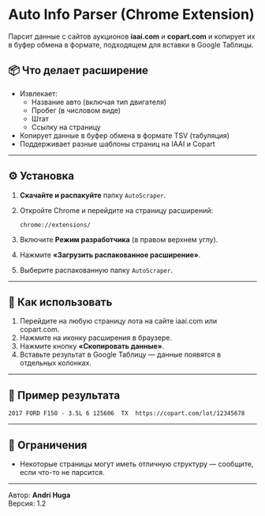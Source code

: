 # Auto Info Parser (Chrome Extension)

Парсит данные с сайтов аукционов **iaai.com** и **copart.com** и копирует их в буфер обмена в формате, подходящем для вставки в Google Таблицы.

## 📦 Что делает расширение

- Извлекает:
  - Название авто (включая тип двигателя)
  - Пробег (в числовом виде)
  - Штат
  - Ссылку на страницу
- Копирует данные в буфер обмена в формате TSV (табуляция)
- Поддерживает разные шаблоны страниц на IAAI и Copart

---

## ⚙️ Установка

1. **Скачайте и распакуйте** папку `AutoScraper`.
2. Откройте Chrome и перейдите на страницу расширений:

   ```
   chrome://extensions/
   ```

3. Включите **Режим разработчика** (в правом верхнем углу).
4. Нажмите **«Загрузить распакованное расширение»**.
5. Выберите распакованную папку `AutoScraper`.

---

## 🧪 Как использовать

1. Перейдите на любую страницу лота на сайте iaai.com или copart.com.
2. Нажмите на иконку расширения в браузере.
3. Нажмите кнопку **«Скопировать данные»**.
4. Вставьте результат в Google Таблицу — данные появятся в отдельных колонках.

---

## 📄 Пример результата

```
2017 FORD F150 - 3.5L 6	125606	TX	https://copart.com/lot/12345678
```

---

## 🚫 Ограничения

- Некоторые страницы могут иметь отличную структуру — сообщите, если что-то не парсится.

---

Автор: **Andri Huga**  
Версия: 1.2
